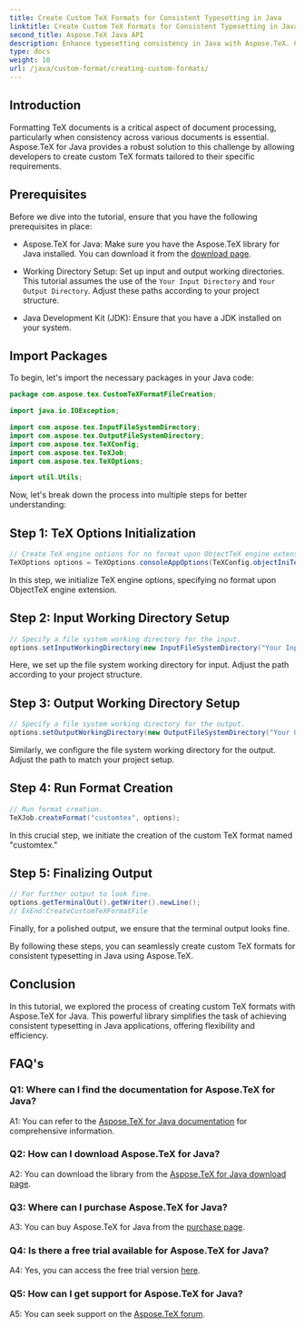```yaml
---
title: Create Custom TeX Formats for Consistent Typesetting in Java
linktitle: Create Custom TeX Formats for Consistent Typesetting in Java
second_title: Aspose.TeX Java API
description: Enhance typesetting consistency in Java with Aspose.TeX. Create custom TeX formats effortlessly.
type: docs
weight: 10
url: /java/custom-format/creating-custom-formats/
---
```

## Introduction

Formatting TeX documents is a critical aspect of document processing, particularly when consistency across various documents is essential. Aspose.TeX for Java provides a robust solution to this challenge by allowing developers to create custom TeX formats tailored to their specific requirements.

## Prerequisites

Before we dive into the tutorial, ensure that you have the following prerequisites in place:

- Aspose.TeX for Java: Make sure you have the Aspose.TeX library for Java installed. You can download it from the [download page](https://releases.aspose.com/tex/java/).

- Working Directory Setup: Set up input and output working directories. This tutorial assumes the use of the `Your Input Directory` and `Your Output Directory`. Adjust these paths according to your project structure.

- Java Development Kit (JDK): Ensure that you have a JDK installed on your system.

## Import Packages

To begin, let's import the necessary packages in your Java code:

```java
package com.aspose.tex.CustomTeXFormatFileCreation;

import java.io.IOException;

import com.aspose.tex.InputFileSystemDirectory;
import com.aspose.tex.OutputFileSystemDirectory;
import com.aspose.tex.TeXConfig;
import com.aspose.tex.TeXJob;
import com.aspose.tex.TeXOptions;

import util.Utils;
```

Now, let's break down the process into multiple steps for better understanding:

## Step 1: TeX Options Initialization

```java
// Create TeX engine options for no format upon ObjectTeX engine extension.
TeXOptions options = TeXOptions.consoleAppOptions(TeXConfig.objectIniTeX());
```

In this step, we initialize TeX engine options, specifying no format upon ObjectTeX engine extension.

## Step 2: Input Working Directory Setup

```java
// Specify a file system working directory for the input.
options.setInputWorkingDirectory(new InputFileSystemDirectory("Your Input Directory"));
```

Here, we set up the file system working directory for input. Adjust the path according to your project structure.

## Step 3: Output Working Directory Setup

```java
// Specify a file system working directory for the output.
options.setOutputWorkingDirectory(new OutputFileSystemDirectory("Your Output Directory"));
```

Similarly, we configure the file system working directory for the output. Adjust the path to match your project setup.

## Step 4: Run Format Creation

```java
// Run format creation.
TeXJob.createFormat("customtex", options);
```

In this crucial step, we initiate the creation of the custom TeX format named "customtex."

## Step 5: Finalizing Output

```java
// For further output to look fine.
options.getTerminalOut().getWriter().newLine();
// ExEnd:CreateCustomTeXFormatFile
```

Finally, for a polished output, we ensure that the terminal output looks fine.

By following these steps, you can seamlessly create custom TeX formats for consistent typesetting in Java using Aspose.TeX.

## Conclusion

In this tutorial, we explored the process of creating custom TeX formats with Aspose.TeX for Java. This powerful library simplifies the task of achieving consistent typesetting in Java applications, offering flexibility and efficiency.

## FAQ's

### Q1: Where can I find the documentation for Aspose.TeX for Java?

A1: You can refer to the [Aspose.TeX for Java documentation](https://reference.aspose.com/tex/java/) for comprehensive information.

### Q2: How can I download Aspose.TeX for Java?

A2: You can download the library from the [Aspose.TeX for Java download page](https://releases.aspose.com/tex/java/).

### Q3: Where can I purchase Aspose.TeX for Java?

A3: You can buy Aspose.TeX for Java from the [purchase page](https://purchase.aspose.com/buy).

### Q4: Is there a free trial available for Aspose.TeX for Java?

A4: Yes, you can access the free trial version [here](https://releases.aspose.com/).

### Q5: How can I get support for Aspose.TeX for Java?

A5: You can seek support on the [Aspose.TeX forum](https://forum.aspose.com/c/tex/47).

